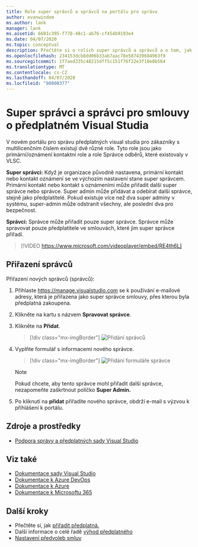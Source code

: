 ```yaml
---
title: Role super správců a správců na portálu pro správu
author: evanwindom
ms.author: lank
manager: lank
ms.assetid: 6601c395-f778-48c1-ab76-cf454b9193e4
ms.date: 04/07/2020
ms.topic: conceptual
description: Přečtěte si o rolích super správců a správců a o tom, jak přiřadit správce.
ms.openlocfilehash: 234153dcb8dd06b33ab7aac78e587439684963f9
ms.sourcegitcommit: 1f7aed335c48215dff5c151f76f22e3f10e8b564
ms.translationtype: MT
ms.contentlocale: cs-CZ
ms.lasthandoff: 04/07/2020
ms.locfileid: "80808377"
---
```

# <a name="super-admins-and-administrators-for-visual-studio-subscription-agreements"></a>Super správci a správci pro smlouvy o předplatném Visual Studia

V novém portálu pro správu předplatných visual studia pro zákazníky s multilicenčním číslem existují dvě různé role. Tyto role jsou jako primární/oznámení kontaktní role a role Správce odběrů, které existovaly v VLSC.

**Super správci:** Když je organizace původně nastavena, primární kontakt nebo kontakt oznámení se ve výchozím nastavení stane super správcem. Primární kontakt nebo kontakt s oznámeními může přiřadit další super správce nebo správce. Super admin může přidávat a odebírat další správce, stejně jako předplatitelé. Pokud existuje více než dva super adminy v systému, super-admin může odstranit všechny, ale poslední dva pro bezpečnost.

**Správci:** Správce může přiřadit pouze super správce. Správce může spravovat pouze předplatitele ve smlouvách, které jim super správce přiřadí.

> [!VIDEO https://www.microsoft.com/videoplayer/embed/RE4th6L]

## <a name="assigning-administrators"></a>Přiřazení správců
Přiřazení nových správců (správců):
1. Přihlaste https://manage.visualstudio.com se k používání e-mailové adresy, která je přiřazena jako super správce smlouvy, přes kterou byla předplatná zakoupena.
2. Klikněte na kartu s názvem **Spravovat správce**.
3. Klikněte na **Přidat**.
   > [!div class="mx-imgBorder"]
   > ![Přidání správců](_img/admin-roles/add-admins.png)
4. Vyplňte formulář s informacemi nového správce.  
   > [!div class="mx-imgBorder"]
   > ![Přidání formuláře správce](_img/admin-roles/add-form.png)

   > [!NOTE]
   > Pokud chcete, aby tento správce mohl přiřadit další správce, nezapomeňte zaškrtnout políčko **Super Admin.**

5. Po kliknutí na **přidat** přiřadíte nového správce, obdrží e-mail s výzvou k přihlášení k portálu.  

## <a name="resources"></a>Zdroje a prostředky
- [Podpora správy a předplatných sady Visual Studio](https://visualstudio.microsoft.com/support/support-overview-vs)

## <a name="see-also"></a>Viz také
- [Dokumentace sady Visual Studio](https://docs.microsoft.com/visualstudio/)
- [Dokumentace k Azure DevOps](https://docs.microsoft.com/azure/devops/)
- [Dokumentace k Azure](https://docs.microsoft.com/azure/)
- [Dokumentace k Microsoftu 365](https://docs.microsoft.com/microsoft-365/)


## <a name="next-steps"></a>Další kroky
- Přečtěte si, jak [přiřadit předplatná.](assign-license.md)
- Další informace o celé řadě [výhod předplatného](https://visualstudio.microsoft.com/vs/benefits/)
- [Nastavení předvoleb smluv](admin-prefs.md) 


